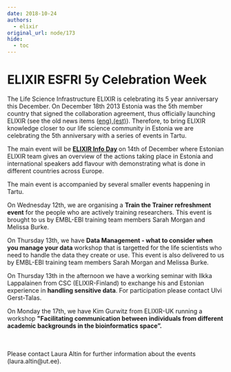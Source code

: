 ```yaml
---
date: 2018-10-24
authors:
  - elixir
original_url: node/173
hide:
  - toc
---
```


# ELIXIR ESFRI 5y Celebration Week

<p>The Life Science Infrastructure ELIXIR is celebrating its 5 year anniversary this December. On&nbsp;December 18th 2013 Estonia was the 5th member country that signed the collaboration agreement, thus officially launching ELIXIR (see the old news items (<a href="https://www.elixir-europe.org/news/elixir-launches">eng</a>),<a href="https://www.hm.ee/et/uudised/eesti-asutajaliikme-staatus-elixir-soodustab-bioloogiliste-andmete-ule-euroopalist">(est)</a>). Therefore, to bring ELIXIR knowledge closer to our life science community in Estonia we are celebrating the 5th anniversary with a series of events in Tartu.</p>

<p>The main event will be <strong><a href="https://elixir.ut.ee/node/164">ELIXIR Info Day</a> </strong>on 14th of December where Estonian ELIXIR team gives an overview of the actions taking place in Estonia and international speakers add flavour with demonstrating what is done in different countries across Europe.</p>

<p>The main event is accompanied by several smaller events happening in Tartu.</p>

<p>On Wednesday 12th, we are organising a <strong>Train the Trainer refreshment event</strong> for the people who are actively training researchers. This event is brought to us by EMBL-EBI training team members Sarah Morgan and Melissa Burke.&nbsp;&nbsp;</p>

<p>On Thursday 13th, we have <strong>Data Management - what to consider when you manage your data </strong>workshop that is targetted for the life scientists who need to handle the data they create or use. This&nbsp;event is also delivered to us by EMBL-EBI training team members Sarah Morgan and Melissa Burke.&nbsp;</p>

<p>On Thursday 13th in the afternoon we have a working seminar with Ilkka Lappalainen from CSC (ELIXIR-Finland) to exchange&nbsp;his and Estonian experience in <strong>handling sensitive data</strong>. For participation please contact Ulvi Gerst-Talas.</p>

<p>On Monday the 17th, we have Kim Gurwitz from ELIXIR-UK running a workshop <strong>"Facilitating communication between individuals from different academic backgrounds in the bioinformatics space”.</strong></p>

<p><br />
<br />
Please contact Laura Altin for further information about the events (laura.altin@ut.ee).</p>

